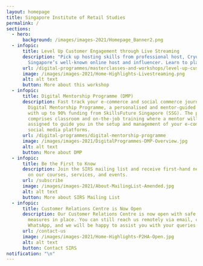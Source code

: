 ```yaml
---
layout: homepage
title: Singapore Institute of Retail Studies
permalink: /
sections:
  - hero:
      background: /images/images-2021/Homepage_Banner2.png
  - infopic:
      title: Level Up Customer Engagement through Live Streaming
      description: "Pick up hosting skills from professional host, Cryus Talks, one of
        Singapore’s well-known online host and influencer. Learn to plan, organise, and manage your live stream on social media platforms to gain more customers & expand your business "
      url: /digital-programmes/masterclasses-and-workshops/level-up-customer-engagement-through-live-streaming
      image: /images/images-2021/Home-Highlights-Livestreaming.png
      alt: alt text
      button: More about this workshop
  - infopic:
      title: Digital Mentorship Programme (DMP)
      description: Fast track your e-commerce and social commerce journey with SIRS'
        Digital Mentorship Programme, a personalised and mentor-guided programme
        with up to 90% funding from SkillsFuture Singapore (SSG). The programme
        comprises classroom and on-the-job training where a mentor will be
        assigned to guide you in the setup and management of your e-commerce and
        social media platforms.
      url: /digital-programmes/digital-mentorship-programme
      image: /images/images-2021/DigitalProgrammes-DMP-Overview.jpg
      alt: alt text
      button: More about DMP
  - infopic:
      title: Be the First to Know
      description: Join the SIRS mailing list and receive first-hand news and updates
        on our courses, services, and events.
      url: /subscribe
      image: /images/images-2021/About-MailingList-Amended.jpg
      alt: alt text
      button: More about SIRS Mailing List
  - infopic:
      title: Customer Relations Centre is Now Open
      description: Our Customer Relations Centre is now open with safe management
        measures in place. You can still reach us remotely via email, call or
        WhatsApp, and we will be happy to assist you with your queries.
      url: /contact-us
      image: /images/images-2021/Home-Highlights-P2HA-Open.jpg
      alt: alt text
      button: Contact SIRS
notification: "\n"
---
```

